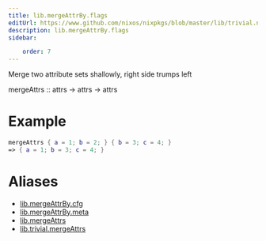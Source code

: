 ```yaml
---
title: lib.mergeAttrBy.flags
editUrl: https://www.github.com/nixos/nixpkgs/blob/master/lib/trivial.nix#L178C5
description: lib.mergeAttrBy.flags
sidebar:

    order: 7
---
```


Merge two attribute sets shallowly, right side trumps left

mergeAttrs :: attrs -> attrs -> attrs

# Example

```nix
mergeAttrs { a = 1; b = 2; } { b = 3; c = 4; }
=> { a = 1; b = 3; c = 4; }
```


# Aliases

- [lib.mergeAttrBy.cfg](reference/lib/mergeAttrBy/lib-mergeAttrBy-cfg)
- [lib.mergeAttrBy.meta](reference/lib/mergeAttrBy/lib-mergeAttrBy-meta)
- [lib.mergeAttrs](reference/lib/lib-mergeAttrs)
- [lib.trivial.mergeAttrs](reference/lib/trivial/lib-trivial-mergeAttrs)


